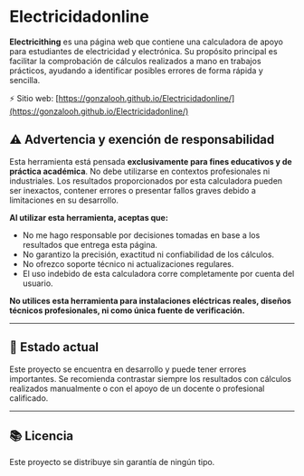 # Electricidadonline

**Electricithing** es una página web que contiene una calculadora de apoyo para estudiantes de electricidad y electrónica. Su propósito principal es facilitar la comprobación de cálculos realizados a mano en trabajos prácticos, ayudando a identificar posibles errores de forma rápida y sencilla.

⚡ Sitio web: [https://gonzalooh.github.io/Electricidadonline/](https://gonzalooh.github.io/Electricidadonline/)

## ⚠️ Advertencia y exención de responsabilidad

Esta herramienta está pensada **exclusivamente para fines educativos y de práctica académica**. No debe utilizarse en contextos profesionales ni industriales. Los resultados proporcionados por esta calculadora pueden ser inexactos, contener errores o presentar fallos graves debido a limitaciones en su desarrollo.

**Al utilizar esta herramienta, aceptas que:**

- No me hago responsable por decisiones tomadas en base a los resultados que entrega esta página.
- No garantizo la precisión, exactitud ni confiabilidad de los cálculos.
- No ofrezco soporte técnico ni actualizaciones regulares.
- El uso indebido de esta calculadora corre completamente por cuenta del usuario.

**No utilices esta herramienta para instalaciones eléctricas reales, diseños técnicos profesionales, ni como única fuente de verificación.**

---

## 🚧 Estado actual

Este proyecto se encuentra en desarrollo y puede tener errores importantes. Se recomienda contrastar siempre los resultados con cálculos realizados manualmente o con el apoyo de un docente o profesional calificado.

---

## 📚 Licencia

Este proyecto se distribuye sin garantía de ningún tipo.
